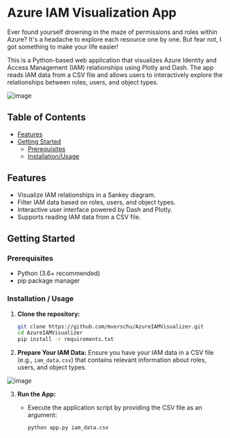 # Azure IAM Visualization App

Ever found yourself drowning in the maze of permissions and roles within Azure? It's a headache to explore each resource one by one. But fear not, I got something to make your life easier!

This is a Python-based web application that visualizes Azure Identity and Access Management (IAM) relationships using Plotly and Dash. The app reads IAM data from a CSV file and allows users to interactively explore the relationships between roles, users, and object types.

![image](https://github.com/mverschu/AzureIAMVisualizer/assets/69352107/e6225c66-9af8-4160-a4aa-3f3e1815fbe9)

## Table of Contents

- [Features](#features)
- [Getting Started](#getting-started)
  - [Prerequisites](#prerequisites)
  - [Installation/Usage](#installation)

## Features

- Visualize IAM relationships in a Sankey diagram.
- Filter IAM data based on roles, users, and object types.
- Interactive user interface powered by Dash and Plotly.
- Supports reading IAM data from a CSV file.

## Getting Started

### Prerequisites

- Python (3.6+ recommended)
- pip package manager

### Installation / Usage

1. **Clone the repository:**

   ```bash
   git clone https://github.com/mverschu/AzureIAMVisualizer.git
   cd AzureIAMVisualizer
   pip install -r requirements.txt
   ```

2. **Prepare Your IAM Data:** Ensure you have your IAM data in a CSV file (e.g., `iam_data.csv`) that contains relevant information about roles, users, and object types.

![image](https://github.com/mverschu/AzureIAMVisualizer/assets/69352107/48bdf34a-7d27-4a44-afa1-a7413dae8f90)

3. **Run the App:**

    - Execute the application script by providing the CSV file as an argument:

      ```bash
      python app.py iam_data.csv
      ```
